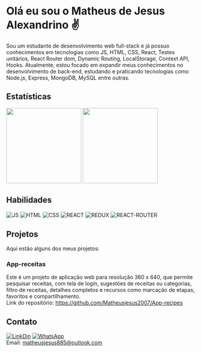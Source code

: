 # Olá eu sou o Matheus de Jesus Alexandrino ✌️  
Sou um estudante de desenvolvimento web full-stack e já possuo conhecimentos em tecnologias como JS, HTML, CSS, React, Testes unitários, React Router dom, Dynamic Routing, LocalStorage, Context API, Hooks. Atualmente, estou focado em expandir meus conhecimentos no desenvolvimento de back-end, estudando e praticando tecnologias como Node.js, Express, MongoDB, MySQL entre outras.

## Estatísticas 
<div>
<img src="https://github-readme-streak-stats.herokuapp.com/?user=matheusjesus2007&theme=blue-green" height="200px">
<img src="https://github-readme-stats.vercel.app/api/top-langs/?username=matheusjesus2007&theme=blue-green" height="200px">
</div>


## Habilidades
<div>
  <img align="center" alt="JS" src="https://img.shields.io/badge/JavaScript-F7DF1E?style=for-the-badge&logo=javascript&logoColor=black">
  <img align="center" alt="HTML "src="https://img.shields.io/badge/HTML5-E34F26?style=for-the-badge&logo=html5&logoColor=white">
  <img align="center" alt="CSS" src="https://img.shields.io/badge/CSS-239120?&style=for-the-badge&logo=css3&logoColor=white">
  <img align="center" alt="REACT" src="https://img.shields.io/badge/React-20232A?style=for-the-badge&logo=react&logoColor=61DAFB">
  <img align="center" alt="REDUX" src="https://img.shields.io/badge/Redux-593D88?style=for-the-badge&logo=redux&logoColor=white">
  <img align="center" alt="REACT-ROUTER" src="https://img.shields.io/badge/React_Router-CA4245?style=for-the-badge&logo=react-router&logoColor=white">
  </div>
  
## Projetos
Aqui estão alguns dos meus projetos:
  
### App-receitas
Este é um projeto de aplicação web para resolução 360 x 640, que permite pesquisar receitas, com tela de login, sugestões de receitas ou categorias, filtro de     receitas, detalhes completos e recursos como marcação de etapas, favoritos e compartilhamento.  
Link do repositório: https://github.com/Matheusjesus2007/App-recipes

## Contato
[![LinkDin](https://img.shields.io/badge/LinkedIn-0077B5?style=for-the-badge&logo=linkedin&logoColor=white)](https://www.linkedin.com/in/matheus-alexandrino-dev/)
[![WhatsApp](https://img.shields.io/badge/WhatsApp-25D366?style=for-the-badge&logo=whatsapp&logoColor=white)](https://api.whatsapp.com/send?phone=11946193580)  
Email: matheusjesus885@outlook.com
